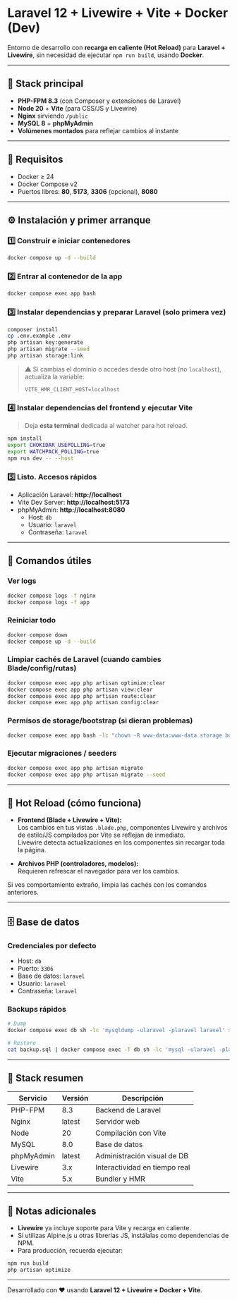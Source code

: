 # Laravel 12 + Livewire + Vite + Docker (Dev)

Entorno de desarrollo con **recarga en caliente (Hot Reload)** para **Laravel + Livewire**, sin necesidad de ejecutar `npm run build`, usando **Docker**.

---

## 🧱 Stack principal

- **PHP-FPM 8.3** (con Composer y extensiones de Laravel)
- **Node 20** + **Vite** (para CSS/JS y Livewire)
- **Nginx** sirviendo `/public`
- **MySQL 8** + **phpMyAdmin**
- **Volúmenes montados** para reflejar cambios al instante

---

## 🚀 Requisitos

- Docker ≥ 24  
- Docker Compose v2  
- Puertos libres: **80**, **5173**, **3306** (opcional), **8080**

---

## ⚙️ Instalación y primer arranque

### 1️⃣ Construir e iniciar contenedores
```bash
docker compose up -d --build
```

### 2️⃣ Entrar al contenedor de la app
```bash
docker compose exec app bash
```

### 3️⃣ Instalar dependencias y preparar Laravel (solo primera vez)
```bash
composer install
cp .env.example .env
php artisan key:generate
php artisan migrate --seed
php artisan storage:link
```

> ⚠️ Si cambias el dominio o accedes desde otro host (no `localhost`), actualiza la variable:
> ```
> VITE_HMR_CLIENT_HOST=localhost
> ```

### 4️⃣ Instalar dependencias del frontend y ejecutar Vite
> Deja **esta terminal** dedicada al watcher para hot reload.
```bash
npm install
export CHOKIDAR_USEPOLLING=true
export WATCHPACK_POLLING=true
npm run dev -- --host
```

### 5️⃣ Listo. Accesos rápidos
- Aplicación Laravel: **http://localhost**
- Vite Dev Server: **http://localhost:5173**
- phpMyAdmin: **http://localhost:8080**
  - Host: `db`
  - Usuario: `laravel`
  - Contraseña: `laravel`

---

## 🧰 Comandos útiles

### Ver logs
```bash
docker compose logs -f nginx
docker compose logs -f app
```

### Reiniciar todo
```bash
docker compose down
docker compose up -d --build
```

### Limpiar cachés de Laravel (cuando cambies Blade/config/rutas)
```bash
docker compose exec app php artisan optimize:clear
docker compose exec app php artisan view:clear
docker compose exec app php artisan route:clear
docker compose exec app php artisan config:clear
```

### Permisos de storage/bootstrap (si dieran problemas)
```bash
docker compose exec app bash -lc "chown -R www-data:www-data storage bootstrap/cache && chmod -R 775 storage bootstrap/cache"
```

### Ejecutar migraciones / seeders
```bash
docker compose exec app php artisan migrate
docker compose exec app php artisan migrate --seed
```

---

## 🔁 Hot Reload (cómo funciona)

- **Frontend (Blade + Livewire + Vite):**  
  Los cambios en tus vistas `.blade.php`, componentes Livewire y archivos de estilo/JS compilados por Vite se reflejan de inmediato.  
  Livewire detecta actualizaciones en los componentes sin recargar toda la página.

- **Archivos PHP (controladores, modelos):**  
  Requieren refrescar el navegador para ver los cambios.

Si ves comportamiento extraño, limpia las cachés con los comandos anteriores.

---

## 🗄️ Base de datos

### Credenciales por defecto
- Host: `db`
- Puerto: `3306`
- Base de datos: `laravel`
- Usuario: `laravel`
- Contraseña: `laravel`

### Backups rápidos
```bash
# Dump
docker compose exec db sh -lc 'mysqldump -ularavel -plaravel laravel' > backup.sql

# Restore
cat backup.sql | docker compose exec -T db sh -lc 'mysql -ularavel -plaravel laravel'
```

---

## 🧩 Stack resumen

| Servicio     | Versión | Descripción |
|---------------|----------|--------------|
| PHP-FPM       | 8.3 | Backend de Laravel |
| Nginx         | latest | Servidor web |
| Node          | 20 | Compilación con Vite |
| MySQL         | 8.0 | Base de datos |
| phpMyAdmin    | latest | Administración visual de DB |
| Livewire      | 3.x | Interactividad en tiempo real |
| Vite          | 5.x | Bundler y HMR |

---

## 🧾 Notas adicionales

- **Livewire** ya incluye soporte para Vite y recarga en caliente.  
- Si utilizas Alpine.js u otras librerías JS, instálalas como dependencias de NPM.  
- Para producción, recuerda ejecutar:
```bash
npm run build
php artisan optimize
```

---

Desarrollado con ❤️ usando **Laravel 12 + Livewire + Docker + Vite**.
